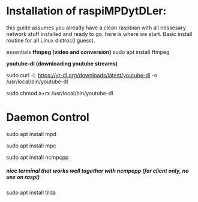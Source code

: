 # Installation of raspiMPDytDLer:

this guide assumes you already have a clean raspbian with all nessesary network stuff installed and ready to go. 
here is where we start.
Basic install routine for all Linux distros(i guess).

 essentials
**ffmpeg (video and conversion)**
sudo apt install ffmpeg

**youtube-dl (downloading youtube streams)**

sudo curl -L https://yt-dl.org/downloads/latest/youtube-dl -o /usr/local/bin/youtube-dl

sudo chmod a+rx /usr/local/bin/youtube-dl

# Daemon Control
sudo apt install mpd

sudo apt install mpc 

sudo apt install ncmpcpp 

##### nice terminal that works well together with ncmpcpp (for client only, no use on raspi)
sudo apt install tilda 


